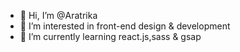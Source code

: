 - 👋 Hi, I’m @Aratrika
- 👀 I’m interested in front-end design & development
- 🌱 I’m currently learning react.js,sass & gsap

<!---
Aratrika-JS/Aratrika-JS is a ✨ special ✨ repository because its `README.md` (this file) appears on your GitHub profile.
You can click the Preview link to take a look at your changes.
--->
